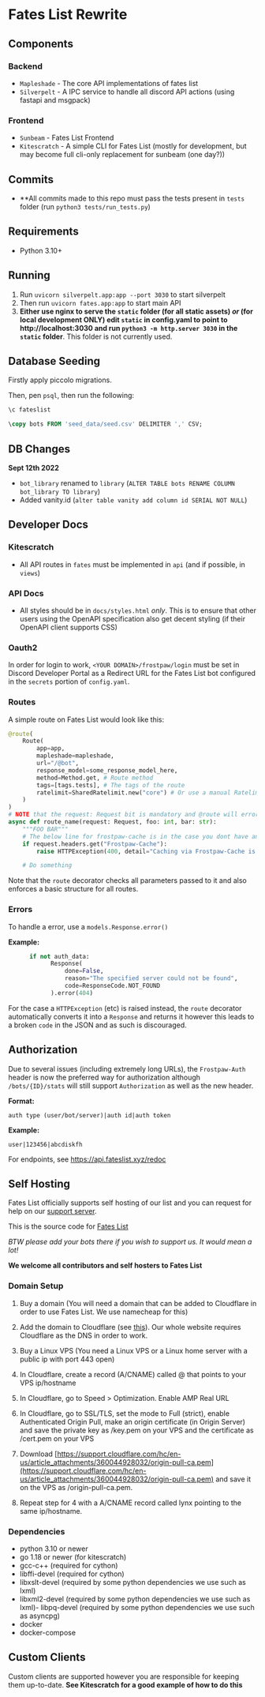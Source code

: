 # Fates List Rewrite

## Components

### Backend

- ``Mapleshade`` - The core API implementations of fates list
- ``Silverpelt`` - A IPC service to handle all discord API actions (using fastapi and msgpack)

### Frontend

- ``Sunbeam`` - Fates List Frontend
- ``Kitescratch`` - A simple CLI for Fates List (mostly for development, but may become full cli-only replacement for sunbeam (one day?))

## Commits

- **All commits made to this repo must pass the tests present in ``tests`` folder 
(run ``python3 tests/run_tests.py``)

## Requirements

- Python 3.10+

## Running

1. Run ``uvicorn silverpelt.app:app --port 3030`` to start silverpelt
2. Then run ``uvicorn fates.app:app`` to start main API
3. **Either use nginx to serve the ``static`` folder (for all static assets) *or* (for local development ONLY) edit ``static`` in config.yaml to point to http://localhost:3030 and run ``python3 -m http.server 3030`` in the ``static`` folder**. This folder is not currently used.

## Database Seeding

Firstly apply piccolo migrations.

Then, pen ``psql``, then run the following:

```sql
\c fateslist

\copy bots FROM 'seed_data/seed.csv' DELIMITER ',' CSV;
```

## DB Changes

**Sept 12th 2022** 

- ``bot_library`` renamed to ``library`` (``ALTER TABLE bots RENAME COLUMN bot_library TO library``)
- Added vanity.id (``alter table vanity add column id SERIAL NOT NULL``)

## Developer Docs

### Kitescratch

- All API routes in ``fates`` must be implemented in ``api`` (and if possible, in ``views``)

### API Docs

- All styles should be in ``docs/styles.html`` *only*. This is to ensure that other users using the OpenAPI
specification also get decent styling (if their OpenAPI client supports CSS)

### Oauth2

In order for login to work, ``<YOUR DOMAIN>/frostpaw/login`` must be set in Discord Developer Portal as a Redirect URL for the Fates List bot configured in the ``secrets`` portion of ``config.yaml``.

### Routes

A simple route on Fates List would look like this:

```py
@route(
    Route(  
        app=app,
        mapleshade=mapleshade,
        url="/@bot",
        response_model=some_response_model_here,
        method=Method.get, # Route method
        tags=[tags.tests], # The tags of the route
        ratelimit=SharedRatelimit.new("core") # Or use a manual Ratelimit
    )
)
# NOTE that the request: Request bit is mandatory and @route will error if you don't give request as first parameter
async def route_name(request: Request, foo: int, bar: str):
    """FOO BAR"""
    # The below line for frostpaw-cache is in the case you dont have anything to do with a request
    if request.headers.get("Frostpaw-Cache"):
        raise HTTPException(400, detail="Caching via Frostpaw-Cache is not implemented")

    # Do something
```

Note that the ``route`` decorator checks all parameters passed to it and also enforces a basic structure for all routes.

### Errors

To handle a error, use a ``models.Response.error()``

**Example:**

```py
      if not auth_data:
            Response(
                done=False,
                reason="The specified server could not be found",
                code=ResponseCode.NOT_FOUND
            ).error(404)
```

For the case a ``HTTPException`` (etc) is raised instead, the ``route`` decorator automatically converts it into a ``Response`` and returns it however this leads to a broken ``code`` in the JSON and as such is discouraged.

## Authorization

Due to several issues (including extremely long URLs), the ``Frostpaw-Auth`` header is now the preferred way for authorization although ``/bots/{ID}/stats`` will still support ``Authorization`` as well as the new header.

**Format:**

``auth type (user/bot/server)|auth id|auth token``

**Example:**

``user|123456|abcdiskfh``

For endpoints, see https://api.fateslist.xyz/redoc

## Self Hosting

Fates List officially supports self hosting of our list and you can request for help on our [support server](https://fateslist.xyz/servers/789934742128558080).

This is the source code for [Fates List](https://fateslist.xyz/)

*BTW please add your bots there if you wish to support us. It would mean a lot!*

**We welcome all contributors and self hosters to Fates List**

### Domain Setup

1. Buy a domain (You will need a domain that can be added to Cloudflare in order to use Fates List. We use namecheap for this)

2. Add the domain to Cloudflare (see [this](https://support.cloudflare.com/hc/en-us/articles/201720164-Creating-a-Cloudflare-account-and-adding-a-website)). Our whole website requires Cloudflare as the DNS in order to work.

3. Buy a Linux VPS (You need a Linux VPS or a Linux home server with a public ip with port 443 open)

4. In Cloudflare, create a record (A/CNAME) called @ that points to your VPS ip/hostname

5. In Cloudflare, go to Speed > Optimization. Enable AMP Real URL

6. In Cloudflare, go to SSL/TLS, set the mode to Full (strict), enable Authenticated Origin Pull, make an origin certificate (in Origin Server) and save the private key as /key.pem on your VPS and the certificate as /cert.pem on your VPS

7. Download [https://support.cloudflare.com/hc/en-us/article_attachments/360044928032/origin-pull-ca.pem](https://support.cloudflare.com/hc/en-us/article_attachments/360044928032/origin-pull-ca.pem) and save it on the VPS as /origin-pull-ca.pem.

8. Repeat step for 4 with a A/CNAME record called lynx pointing to the same ip/hostname.

### Dependencies

- python 3.10 or newer
- go 1.18 or newer (for kitescratch)
- gcc-c++ (required for cython)
- libffi-devel (required for cython)
- libxslt-devel (required by some python dependencies we use such as lxml)
- libxml2-devel (required by some python dependencies we use such as lxml)- libpq-devel (required by some python dependencies we use such as asyncpg)
- docker
- docker-compose

## Custom Clients

Custom clients are supported however you are responsible for keeping them up-to-date. **See Kitescratch for a good example of how to do this**

